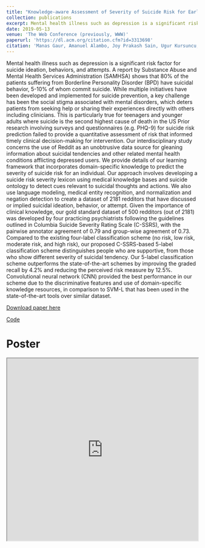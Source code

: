 ```yaml
---
title: "Knowledge-aware Assessment of Severity of Suicide Risk for Early Intervention"
collection: publications
excerpt: Mental health illness such as depression is a significant risk factor for suicide ideation, behaviors, and attempts. A report by Substance Abuse and Mental Health Services Administration (SAMHSA) shows that 80% of the patients suffering from Borderline Personality Disorder (BPD) have suicidal behavior, 5-10% of whom commit suicide. While multiple initiatives have been developed and implemented for suicide prevention, a key challenge has been the social stigma associated with mental disorders, which deters patients from seeking help or sharing their experiences directly with others including clinicians. This is particularly true for teenagers and younger adults where suicide is the second highest cause of death in the US Prior research involving surveys and questionnaires (e.g. PHQ-9) for suicide risk prediction failed to provide a quantitative assessment of risk that informed timely clinical decision-making for intervention. Our interdisciplinary study concerns the use of Reddit as an unobtrusive data source for gleaning information about suicidal tendencies and other related mental health conditions afflicting depressed users. We provide details of our learning framework that incorporates domain-specific knowledge to predict the severity of suicide risk for an individual. Our approach involves developing a suicide risk severity lexicon using medical knowledge bases and suicide ontology to detect cues relevant to suicidal thoughts and actions. We also use language modeling, medical entity recognition, and normalization and negation detection to create a dataset of 2181 redditors that have discussed or implied suicidal ideation, behavior, or attempt. Given the importance of clinical knowledge, our gold standard dataset of 500 redditors (out of 2181) was developed by four practicing psychiatrists following the guidelines outlined in Columbia Suicide Severity Rating Scale (C-SSRS), with the pairwise annotator agreement of 0.79 and group-wise agreement of 0.73. Compared to the existing four-label classification scheme (no risk, low risk, moderate risk, and high risk), our proposed C-SSRS-based 5-label classification scheme distinguishes people who are supportive, from those who show different severity of suicidal tendency. Our 5-label classification scheme outperforms the state-of-the-art schemes by improving the graded recall by 4.2% and reducing the perceived risk measure by 12.5%. Convolutional neural network (CNN) provided the best performance in our scheme due to the discriminative features and use of domain-specific knowledge resources, in comparison to SVM-L that has been used in the state-of-the-art tools over similar dataset.
date: 2019-05-13
venue: 'The Web Conference (previously, WWW)'
paperurl: 'https://dl.acm.org/citation.cfm?id=3313698'
citation: 'Manas Gaur, Amanuel Alambo, Joy Prakash Sain, Ugur Kursuncu, Krishnaprasad Thirunarayan, Ramakanth Kavuluru, Amit Sheth, Randy Welton, and Jyotishman Pathak. Knowledge-aware assessment of severity of suicide risk for early intervention. In The World Wide Web Conference, pp. 514-525. ACM, 2019.'
---
```


Mental health illness such as depression is a significant risk factor for suicide ideation, behaviors, and attempts. A report by Substance Abuse and Mental Health Services Administration (SAMHSA) shows that 80% of the patients suffering from Borderline Personality Disorder (BPD) have suicidal behavior, 5-10% of whom commit suicide. While multiple initiatives have been developed and implemented for suicide prevention, a key challenge has been the social stigma associated with mental disorders, which deters patients from seeking help or sharing their experiences directly with others including clinicians. This is particularly true for teenagers and younger adults where suicide is the second highest cause of death in the US Prior research involving surveys and questionnaires (e.g. PHQ-9) for suicide risk prediction failed to provide a quantitative assessment of risk that informed timely clinical decision-making for intervention. Our interdisciplinary study concerns the use of Reddit as an unobtrusive data source for gleaning information about suicidal tendencies and other related mental health conditions afflicting depressed users. We provide details of our learning framework that incorporates domain-specific knowledge to predict the severity of suicide risk for an individual. Our approach involves developing a suicide risk severity lexicon using medical knowledge bases and suicide ontology to detect cues relevant to suicidal thoughts and actions. We also use language modeling, medical entity recognition, and normalization and negation detection to create a dataset of 2181 redditors that have discussed or implied suicidal ideation, behavior, or attempt. Given the importance of clinical knowledge, our gold standard dataset of 500 redditors (out of 2181) was developed by four practicing psychiatrists following the guidelines outlined in Columbia Suicide Severity Rating Scale (C-SSRS), with the pairwise annotator agreement of 0.79 and group-wise agreement of 0.73. Compared to the existing four-label classification scheme (no risk, low risk, moderate risk, and high risk), our proposed C-SSRS-based 5-label classification scheme distinguishes people who are supportive, from those who show different severity of suicidal tendency. Our 5-label classification scheme outperforms the state-of-the-art schemes by improving the graded recall by 4.2% and reducing the perceived risk measure by 12.5%. Convolutional neural network (CNN) provided the best performance in our scheme due to the discriminative features and use of domain-specific knowledge resources, in comparison to SVM-L that has been used in the state-of-the-art tools over similar dataset.

[Download paper here](https://dl.acm.org/doi/pdf/10.1145/3308558.3313698)

[Code](https://github.com/jpsain/Suicide-Severity)

# Poster

<iframe src="https://drive.google.com/file/d/1vea_R09nvY2hRAE_PSy0Ez-8EUY8n7pa/preview" width="100%" height="480"></iframe>
